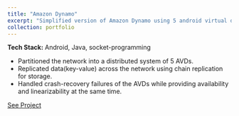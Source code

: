 ```yaml
---
title: "Amazon Dynamo"
excerpt: "Simplified version of Amazon Dynamo using 5 android virtual devices(AVDs)"
collection: portfolio
---
```


**Tech Stack:** Android, Java, socket-programming

* Partitioned the network into a distributed system of 5 AVDs.
* Replicated data(key-value) across the network using chain replication for storage.
* Handled crash-recovery failures of the AVDs while providing availability and linearizability at the same time.

[See Project](https://github.com/MonicaVashu/Distributed-Systems/tree/master/SimpleDynamo)
